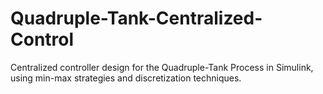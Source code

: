 # Quadruple-Tank-Centralized-Control
Centralized controller design for the Quadruple-Tank Process in Simulink, using min-max strategies and discretization techniques.
